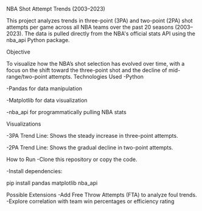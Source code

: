 NBA Shot Attempt Trends (2003–2023)

This project analyzes trends in three-point (3PA) and two-point (2PA) shot attempts per game across all NBA teams over the past 20 seasons (2003–2023). 
The data is pulled directly from the NBA's official stats API using the nba_api Python package.

Objective

To visualize how the NBA’s shot selection has evolved over time, with a focus on the shift toward the three-point shot and the decline of mid-range/two-point attempts.
Technologies Used
-Python

-Pandas for data manipulation

-Matplotlib for data visualization

-nba_api for programmatically pulling NBA stats

Visualizations

-3PA Trend Line: Shows the steady increase in three-point attempts.

-2PA Trend Line: Shows the gradual decline in two-point attempts.

How to Run
-Clone this repository or copy the code.

-Install dependencies:

pip install pandas matplotlib nba_api


Possible Extensions
-Add Free Throw Attempts (FTA) to analyze foul trends.
-Explore correlation with team win percentages or efficiency rating
